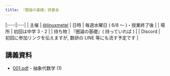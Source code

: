 ```yaml
---
title: 『圏論の基礎』読書会
---
```


|:---:|:---|
| 主催 | [@linuxmetel](https://twitter.com/linuxmetel)
| 日時 | 毎週水曜日 ( 6/8 〜 )・授業終了後 |
| 場所 | 初回は中学 3 - 2 |
| 持ち物 | 『圏論の基礎』( 持っていれば ) |
| Discord | 初回に参加リンクを伝えますが, 数研の LINE 等にも流す予定です |

## 講義資料
- [001.pdf](pdf/001.pdf) - 抽象代数学 (1)
